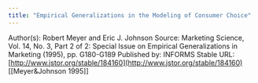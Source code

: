 ```yaml
---
title: "Empirical Generalizations in the Modeling of Consumer Choice"
---
```


Author(s): Robert Meyer and Eric J. Johnson
Source: Marketing Science, Vol. 14, No. 3, Part 2 of 2: Special Issue on Empirical
Generalizations in Marketing (1995), pp. G180-G189
Published by: INFORMS
Stable URL: [http://www.jstor.org/stable/184160](http://www.jstor.org/stable/184160)
[[Meyer&Johnson 1995]]
